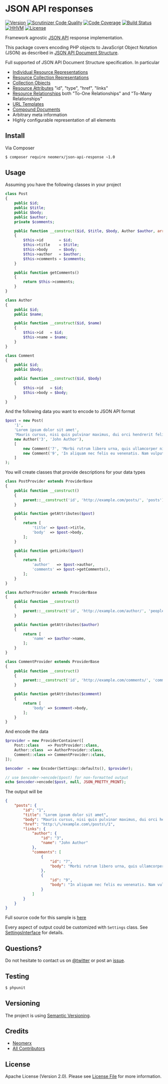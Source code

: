 # JSON API responses

[![Version](https://img.shields.io/packagist/v/neomerx/json-api-response.svg)]()
[![Scrutinizer Code Quality](https://scrutinizer-ci.com/g/neomerx/json-api-response/badges/quality-score.png?b=master)](https://scrutinizer-ci.com/g/neomerx/json-api-response/?branch=master)
[![Code Coverage](https://scrutinizer-ci.com/g/neomerx/json-api-response/badges/coverage.png?b=master)](https://scrutinizer-ci.com/g/neomerx/json-api-response/?branch=master)
[![Build Status](https://travis-ci.org/neomerx/json-api-response.svg?branch=master)](https://travis-ci.org/neomerx/json-api-response)
[![HHVM](https://img.shields.io/hhvm/neomerx/json-api-response.svg)]()
[![License](https://img.shields.io/packagist/l/neomerx/json-api-response.svg)]()

Framework agnostic [JSON API](http://jsonapi.org/) response implementation.

This package covers encoding PHP objects to JavaScript Object Notation (JSON) as described in [JSON API Document Structure](http://jsonapi.org/format/#document-structure).

Full supported of JSON API Document Structure specification. In particular

 - [Individual Resource Representations](http://jsonapi.org/format/#document-structure-individual-resource-representations)
 - [Resource Collection Representations](http://jsonapi.org/format/#document-structure-resource-collection-representations)
 - [Collection Objects](http://jsonapi.org/format/#document-structure-collection-objects)
 - [Resource Attributes](http://jsonapi.org/format/#document-structure-resource-object-attributes) "id", "type", "href", "links"
 - [Resource Relationships](http://jsonapi.org/format/#document-structure-resource-relationships) both "To-One Relationships" and "To-Many Relationships"
 - [URL Templates](http://jsonapi.org/format/#document-structure-url-templates)
 - [Compound Documents](http://jsonapi.org/format/#document-structure-compound-documents)
 - Arbitrary meta information 
 - Highly configurable representation of all elements

## Install

Via Composer

``` bash
$ composer require neomerx/json-api-response ~1.0
```

## Usage

Assuming you have the following classes in your project

``` php
class Post
{
    public $id;
    public $title;
    public $body;
    public $author;
    private $comments;

    public function __construct($id, $title, $body, Author $author, array $comments)
    {
        $this->id       = $id;
        $this->title    = $title;
        $this->body     = $body;
        $this->author   = $author;
        $this->comments = $comments;
    }

    public function getComments()
    {
        return $this->comments;
    }
}

class Author
{
    public $id;
    public $name;

    public function __construct($id, $name)
    {
        $this->id   = $id;
        $this->name = $name;
    }
}

class Comment
{
    public $id;
    public $body;

    public function __construct($id, $body)
    {
        $this->id   = $id;
        $this->body = $body;
    }
}
```

And the following data you want to encode to JSON API format

``` php
$post = new Post(
    '1',
    'Lorem ipsum dolor sit amet',
    'Mauris cursus, nisi quis pulvinar maximus, dui orci hendrerit felis.',
    new Author('3', 'John Author'),
    [
        new Comment('7', 'Morbi rutrum libero urna, quis ullamcorper nisi mollis in.'),
        new Comment('9', 'In aliquam nec felis eu venenatis. Nam vulputate, est.'),
    ]
);
```

You will create classes that provide descriptions for your data types

``` php
class PostProvider extends ProviderBase
{
    public function __construct()
    {
        parent::__construct('id', 'http://example.com/posts/', 'posts');
    }

    public function getAttributes($post)
    {
        return [
            'title' => $post->title,
            'body'  => $post->body,
        ];
    }

    public function getLinks($post)
    {
        return [
            'author'   => $post->author,
            'comments' => $post->getComments(),
        ];
    }
}

class AuthorProvider extends ProviderBase
{
    public function __construct()
    {
        parent::__construct('id', 'http://example.com/author/', 'people');
    }

    public function getAttributes($author)
    {
        return [
            'name' => $author->name,
        ];
    }
}

class CommentProvider extends ProviderBase
{
    public function __construct()
    {
        parent::__construct('id', 'http://example.com/comments/', 'comments');
    }

    public function getAttributes($comment)
    {
        return [
            'body' => $comment->body,
        ];
    }
}
```

And encode the data

``` php
$provider = new ProviderContainer([
    Post::class    => PostProvider::class,
    Author::class  => AuthorProvider::class,
    Comment::class => CommentProvider::class,
]);

$encoder  = new Encoder(Settings::defaults(), $provider);

// use $encoder->encode($post) for non-formatted output
echo $encoder->encode($post, null, JSON_PRETTY_PRINT);
```

The output will be

``` json
{
    "posts": {
        "id": "1",
        "title": "Lorem ipsum dolor sit amet",
        "body": "Mauris cursus, nisi quis pulvinar maximus, dui orci hendrerit felis.",
        "href": "http:\/\/example.com\/posts\/1",
        "links": {
            "author": {
                "id": "3",
                "name": "John Author"
            },
            "comments": [
                {
                    "id": "7",
                    "body": "Morbi rutrum libero urna, quis ullamcorper nisi mollis in."
                },
                {
                    "id": "9",
                    "body": "In aliquam nec felis eu venenatis. Nam vulputate, est."
                }
            ]
        }
    }
}
```

Full source code for this sample is [here](/sample/)

Every aspect of output could be customized with `Settings` class. See [SettingsInterface](src/Contracts/SettingsInterface.php) for details.

## Questions?

Do not hesitate to contact us on [@twitter](https://twitter.com/NeomerxCom) or post an [issue](https://github.com/neomerx/json-api-response/issues).

## Testing

``` bash
$ phpunit
```

## Versioning

The project is using [Semantic Versioning](http://semver.org/).

## Credits

- [Neomerx](https://github.com/neomerx)
- [All Contributors](../../contributors)

## License

Apache License (Version 2.0). Please see [License File](LICENSE) for more information.

